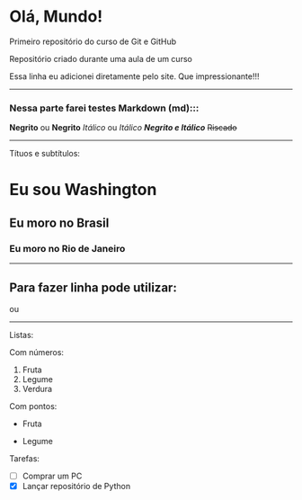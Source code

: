 # Olá, Mundo!
 Primeiro repositório do curso de Git e GitHub

 Repositório criado durante uma aula de um curso
 
 Essa linha eu adicionei diretamente pelo site. Que impressionante!!!


---
### Nessa parte farei testes Markdown (md):::

**Negrito** ou __Negrito__
*Itálico* ou _Itálico_
__*Negrito e Itálico*__
~~Riscado~~

---

Títuos e subtítulos:
# Eu sou Washington
## Eu moro no Brasil
### Eu moro no Rio de Janeiro

---

Para fazer linha pode utilizar:
--- 
ou
***

Listas: 

Com números: 
1. Fruta
2. Legume
3. Verdura

Com pontos:
* Fruta
- Legume

Tarefas:
- [ ] Comprar um PC
- [x] Lançar repositório de Python
